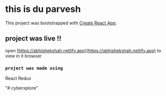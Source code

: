 # this is du parvesh 

This project was bootstrapped with [Create React App](https://github.com/facebook/create-react-app).

## project was live !!
open [https://abhishekshah.netlify.app](https://abhishekshah.netlify.app) to view in it browser


### `project was made using `
React
Redux

"# cyberxplore" 
